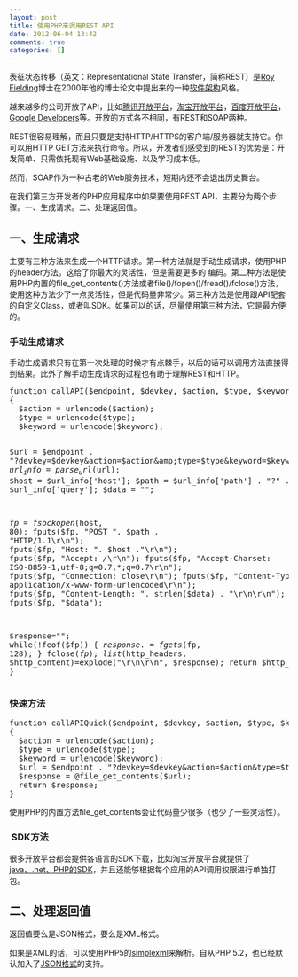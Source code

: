 ```yaml
---
layout: post
title: 使用PHP来调用REST API
date: 2012-06-04 13:42
comments: true
categories: []
---
```

表征状态转移（英文：Representational State Transfer，简称REST）是<a title="Roy Fielding（尚未撰写）" href="http://zh.wikipedia.org/w/index.php?title=Roy_Fielding&amp;action=edit&amp;redlink=1">Roy Fielding</a>博士在2000年他的博士论文中提出来的一种<a title="软件架构" href="http://zh.wikipedia.org/wiki/%E8%BD%AF%E4%BB%B6%E6%9E%B6%E6%9E%84">软件架构</a>风格。

越来越多的公司开放了API，比如<a href="http://open.qq.com/">腾讯开放平台</a>，<a href="http://open.taobao.com">淘宝开放平台</a>，<a href="http://open.baidu.com/">百度开放平台</a>，<a href="https://developers.google.com/">Google Developers</a>等。开放的方式各不相同，有REST和SOAP两种。

REST很容易理解，而且只要是支持HTTP/HTTPS的客户端/服务器就支持它。你可以用HTTP GET方法来执行命令。所以，开发者们感受到的REST的优势是：开发简单、只需依托现有Web基础设施、以及学习成本低。

然而，SOAP作为一种古老的Web服务技术，短期内还不会退出历史舞台。

在我们第三方开发者的PHP应用程序中如果要使用REST API，主要分为两个步骤。一、生成请求。二、处理返回值。
<h2>一、生成请求</h2>
主要有三种方法来生成一个HTTP请求。第一种方法就是手动生成请求，使用PHP的header方法。这给了你最大的灵活性，但是需要更多的 编码。第二种方法是使用PHP内置的file_get_contents()方法或者file()/fopen()/fread()/fclose()方法，使用这种方法少了一点灵活性，但是代码量非常少。第三种方法是使用跟API配套的自定义Class，或者叫SDK。如果可以的话，尽量使用第三种方法，它是最方便的。
<h3>手动生成请求</h3>
手动生成请求只有在第一次处理的时候才有点棘手，以后的话可以调用方法直接得到结果。此外了解手动生成请求的过程也有助于理解REST和HTTP。
<pre>function callAPI($endpoint, $devkey, $action, $type, $keyword)
{
  $action = urlencode($action);
  $type = urlencode($type);
  $keyword = urlencode($keyword);

  $url = $endpoint . "?devkey=$devkey&amp;action=$action&amp;type=$type&amp;keyword=$keyword";
  $url_info = parse_url($url);
  $host = $url_info['host'];
  $path = $url_info['path'] . "?" . $url_info[‘query'];
  $data = "";

  $fp=fsockopen($host, 80);
  fputs($fp, "POST ". $path . "HTTP/1.1\r\n");
  fputs($fp, "Host: ". $host ."\r\n");
  fputs($fp, "Accept: */*\r\n");
  fputs($fp, "Accept-Charset: ISO-8859-1,utf-8;q=0.7,*;q=0.7\r\n");
  fputs($fp, "Connection: close\r\n");
  fputs($fp, "Content-Type: application/x-www-form-urlencoded\r\n");
  fputs($fp, "Content-Length: ". strlen($data) . "\r\n\r\n");
  fputs($fp, "$data");

  $response="";
  while(!feof($fp))
  {
    $response.=fgets($fp, 128);
  }
  fclose($fp);
  list($http_headers, $http_content)=explode("\r\n\r\n", $response);
  return $http_content;
}</pre>
<h3>快速方法</h3>
<pre>function callAPIQuick($endpoint, $devkey, $action, $type, $keyword)
{
  $action = urlencode($action);
  $type = urlencode($type);
  $keyword = urlencode($keyword);
  $url = $endpoint . "?devkey=$devkey&amp;action=$action&amp;type=$type&amp;keyword=$keyword";
  $response = @file_get_contents($url);
  return $response;
}</pre>
使用PHP的内置方法file_get_contents会让代码量少很多（也少了一些灵活性）。
<h3> SDK方法</h3>
很多开放平台都会提供各语言的SDK下载，比如淘宝开放平台就提供了<a href="http://open.taobao.com/doc/detail.htm?id=34">java、.net、PHP的SDK</a>，并且还能够根据每个应用的API调用权限进行单独打包。
<h2>二、处理返回值</h2>
返回值要么是JSON格式，要么是XML格式。

如果是XML的话，可以使用PHP5的<a href="http://www.w3schools.com/php/php_xml_simplexml.asp">simplexml</a>来解析。自从PHP 5.2，也已经默认加入了<a href="http://www.ruanyifeng.com/blog/2011/01/json_in_php.html">JSON格式</a>的支持。
